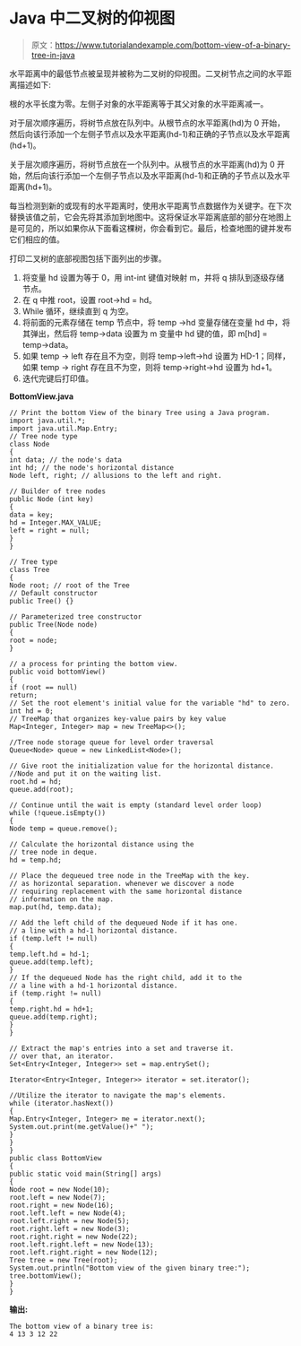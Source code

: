 # Java 中二叉树的仰视图

> 原文：<https://www.tutorialandexample.com/bottom-view-of-a-binary-tree-in-java>

水平距离中的最低节点被呈现并被称为二叉树的仰视图。二叉树节点之间的水平距离描述如下:

根的水平长度为零。左侧子对象的水平距离等于其父对象的水平距离减一。

对于层次顺序遍历，将树节点放在队列中。从根节点的水平距离(hd)为 0 开始，然后向该行添加一个左侧子节点以及水平距离(hd-1)和正确的子节点以及水平距离(hd+1)。

关于层次顺序遍历，将树节点放在一个队列中。从根节点的水平距离(hd)为 0 开始，然后向该行添加一个左侧子节点以及水平距离(hd-1)和正确的子节点以及水平距离(hd+1)。

每当检测到新的或现有的水平距离时，使用水平距离节点数据作为关键字。在下次替换该值之前，它会先将其添加到地图中。这将保证水平距离底部的部分在地图上是可见的，所以如果你从下面看这棵树，你会看到它。最后，检查地图的键并发布它们相应的值。

打印二叉树的底部视图包括下面列出的步骤。

1.  将变量 hd 设置为等于 0，用 int-int 键值对映射 m，并将 q 排队到逐级存储节点。
2.  在 q 中推 root，设置 root->hd = hd。
3.  While 循环，继续直到 q 为空。
4.  将前面的元素存储在 temp 节点中，将 temp ->hd 变量存储在变量 hd 中，将其弹出，然后将 temp->data 设置为 m 变量中 hd 键的值，即 m[hd] = temp->data。
5.  如果 temp -> left 存在且不为空，则将 temp->left->hd 设置为 HD-1；同样，如果 temp -> right 存在且不为空，则将 temp->right->hd 设置为 hd+1。
6.  迭代完键后打印值。

**BottomView.java**

```
// Print the bottom View of the binary Tree using a Java program.
import java.util.*;
import java.util.Map.Entry;
// Tree node type
class Node
{
int data; // the node's data
int hd; // the node's horizontal distance
Node left, right; // allusions to the left and right.

// Builder of tree nodes
public Node (int key)
{
data = key;
hd = Integer.MAX_VALUE;
left = right = null;
}
}

// Tree type
class Tree
{
Node root; // root of the Tree
// Default constructor
public Tree() {}

// Parameterized tree constructor
public Tree(Node node)
{
root = node;
}

// a process for printing the bottom view.
public void bottomView()
{
if (root == null)
return;
// Set the root element's initial value for the variable "hd" to zero.
int hd = 0;
// TreeMap that organizes key-value pairs by key value
Map<Integer, Integer> map = new TreeMap<>();

//Tree node storage queue for level order traversal
Queue<Node> queue = new LinkedList<Node>();

// Give root the initialization value for the horizontal distance.
//Node and put it on the waiting list.
root.hd = hd;
queue.add(root);

// Continue until the wait is empty (standard level order loop)
while (!queue.isEmpty())
{
Node temp = queue.remove();

// Calculate the horizontal distance using the
// tree node in deque.
hd = temp.hd;

// Place the dequeued tree node in the TreeMap with the key.
// as horizontal separation. whenever we discover a node
// requiring replacement with the same horizontal distance
// information on the map.
map.put(hd, temp.data);

// Add the left child of the dequeued Node if it has one.
// a line with a hd-1 horizontal distance.
if (temp.left != null)
{
temp.left.hd = hd-1;
queue.add(temp.left);
}
// If the dequeued Node has the right child, add it to the
// a line with a hd-1 horizontal distance.
if (temp.right != null)
{
temp.right.hd = hd+1;
queue.add(temp.right);
}
}

// Extract the map's entries into a set and traverse it.
// over that, an iterator.
Set<Entry<Integer, Integer>> set = map.entrySet();

Iterator<Entry<Integer, Integer>> iterator = set.iterator();

//Utilize the iterator to navigate the map's elements.
while (iterator.hasNext())
{
Map.Entry<Integer, Integer> me = iterator.next();
System.out.print(me.getValue()+" ");
}
}
}
public class BottomView
{
public static void main(String[] args)
{
Node root = new Node(10);
root.left = new Node(7);
root.right = new Node(16);
root.left.left = new Node(4);
root.left.right = new Node(5);
root.right.left = new Node(3);
root.right.right = new Node(22);
root.left.right.left = new Node(13);
root.left.right.right = new Node(12);
Tree tree = new Tree(root);
System.out.println("Bottom view of the given binary tree:");
tree.bottomView();
}
} 
```

**输出:**

```
The bottom view of a binary tree is:
4 13 3 12 22
```